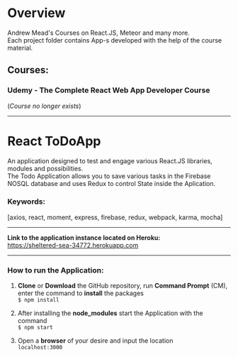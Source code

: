 # Overview

Andrew Mead's Courses on React.JS, Meteor and many more.  
Each project folder contains App-s developed with the help of the course material.

## Courses:
### Udemy - The Complete React Web App Developer Course
(_Course no longer exists_)

***

# React ToDoApp

An application designed to test and engage various React.JS libraries, modules and possibilities.  
The Todo Application allows you to save various tasks in the Firebase NOSQL database and uses Redux to control State inside the Aplication.

### Keywords:
[axios, react, moment, express, firebase, redux, webpack, karma, mocha]

***
**Link to the application instance located on Heroku:**  
https://sheltered-sea-34772.herokuapp.com

***
### How to run the Application:
1. **Clone** or **Download** the GitHub repository, run **Command Prompt** (CM), enter the command to **install** the packages  
    `$ npm install`

2. After installing the **node_modules** start the Application with the command  
    `$ npm start`

3. Open a **browser** of your desire and input the location  
    `localhost:3000`
